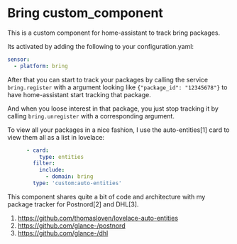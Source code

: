 Bring custom_component
=========================

This is a custom component for home-assistant to track bring packages.

Its activated by adding the following to your configuration.yaml:
```yaml
sensor:
  - platform: bring
```

After that you can start to track your packages by calling the service
`bring.register`  with a argument looking like
`{"package_id": "12345678"}` to have home-assistant start tracking
that package.

And when you loose interest in that package, you just stop tracking it by
calling `bring.unregister` with a corresponding argument.


To view all your packages in a nice fashion, I use the auto-entities[1]
card to view them all as a list in lovelace:
```yaml
      - card:
          type: entities
        filter:
          include:
            - domain: bring
        type: 'custom:auto-entities'
```

This component shares quite a bit of code and architecture
with my package tracker for Postnord[2] and DHL[3].


1. https://github.com/thomasloven/lovelace-auto-entities
2. https://github.com/glance-/postnord
2. https://github.com/glance-/dhl
